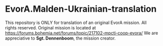 # EvorA.Malden-Ukrainian-translation
This repository is ONLY for translation of an original EvorA mission. All rights reserved.
Original mission is located at https://forums.bohemia.net/forums/topic/217102-mpcti-coop-evora/
We are appreciative to **Sgt. Dennenboom**, the mission creator.
